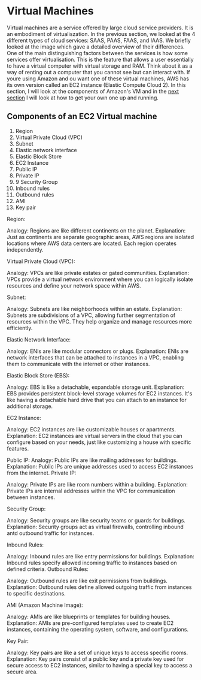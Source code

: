 # Virtual Machines
Virtual machines are a service offered by large cloud service providers. It is an embodiment of virtualiszation. In the previous section, we looked at the 4 different types of cloud services: SAAS, PAAS, FAAS, and IAAS. 
We briefly looked at the image which gave a detailed overview of their differences. One of the main distinguishing factors between the services is how some services offer virtualisation. This is the feature that allows a user essentially to have a virtual computer with virtual storage and RAM. Think about it as a way of renting out a computer that you cannot see but can interact with.
If youre using Amazon and ou want one of these virtual machines, AWS has its own version called an EC2 instance (Elastic Compute Cloud 2). In this section, I will look at the components of Amazon's VM and in the [next section](HowAnAWSVM.md)  I will look at how to get your own one up and running.

## Components of an EC2 Virtual machine
1. Region
2. Virtual Private Cloud (VPC)
3. Subnet
4. Elastic network interface
5. Elastic Block Store
6. EC2 Instance
7. Public IP
8. Private IP
9. 9 Security Group 
10. Inbound rules 
11. Outbound rules 
12. AMI
13. Key pair

Region:

Analogy: Regions are like different continents on the planet.
Explanation: Just as continents are separate geographic areas, AWS regions are isolated locations where AWS data centers are located. Each region operates independently.

Virtual Private Cloud (VPC):

Analogy: VPCs are like private estates or gated communities.
Explanation: VPCs provide a virtual network environment where you can logically isolate resources and define your network space within AWS.

Subnet:

Analogy: Subnets are like neighborhoods within an estate.
Explanation: Subnets are subdivisions of a VPC, allowing further segmentation of resources within the VPC. They help organize and manage resources more efficiently.

Elastic Network Interface:

Analogy: ENIs are like modular connectors or plugs.
Explanation: ENIs are network interfaces that can be attached to instances in a VPC, enabling them to communicate with the internet or other instances.

Elastic Block Store (EBS):

Analogy: EBS is like a detachable, expandable storage unit.
Explanation: EBS provides persistent block-level storage volumes for EC2 instances. It's like having a detachable hard drive that you can attach to an instance for additional storage.

EC2 Instance:

Analogy: EC2 instances are like customizable houses or apartments.
Explanation: EC2 instances are virtual servers in the cloud that you can configure based on your needs, just like customizing a house with specific features.

Public IP:
Analogy: Public IPs are like mailing addresses for buildings.
Explanation: Public IPs are unique addresses used to access EC2 instances from the internet.
Private IP:

Analogy: Private IPs are like room numbers within a building.
Explanation: Private IPs are internal addresses within the VPC for communication between instances.

Security Group:

Analogy: Security groups are like security teams or guards for buildings.
Explanation: Security groups act as virtual firewalls, controlling inbound antd outbound traffic for instances.

Inbound Rules:

Analogy: Inbound rules are like entry permissions for buildings.
Explanation: Inbound rules specify allowed incoming traffic to instances based on defined criteria.
Outbound Rules:

Analogy: Outbound rules are like exit permissions from buildings.
Explanation: Outbound rules define allowed outgoing traffic from instances to specific destinations.

AMI (Amazon Machine Image):

Analogy: AMIs are like blueprints or templates for building houses.
Explanation: AMIs are pre-configured templates used to create EC2 instances, containing the operating system, software, and configurations.

Key Pair:

Analogy: Key pairs are like a set of unique keys to access specific rooms.
Explanation: Key pairs consist of a public key and a private key used for secure access to EC2 instances, similar to having a special key to access a secure area.
